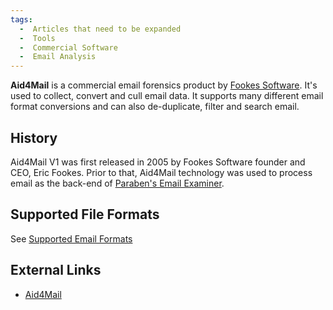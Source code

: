 ```yaml
---
tags:
  -  Articles that need to be expanded
  -  Tools
  -  Commercial Software
  -  Email Analysis
---
```

**Aid4Mail** is a commercial email forensics product by [Fookes
Software](fookes_software.md). It's used to collect, convert and cull email
data. It supports many different email format conversions and can also
de-duplicate, filter and search email.

## History

Aid4Mail V1 was first released in 2005 by Fookes Software founder and CEO, Eric
Fookes. Prior to that, Aid4Mail technology was used to process email as the
back-end of [Paraben's Email Examiner](paraben's_email_examiner.md).

## Supported File Formats

See [Supported Email Formats](http://www.aid4mail.com/supported-email-formats)

## External Links

* [Aid4Mail](http://aid4mail.com)
